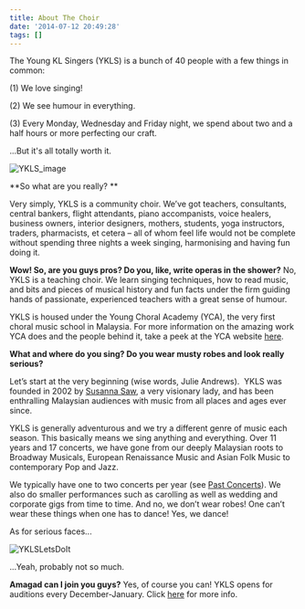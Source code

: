 ```yaml
---
title: About The Choir
date: '2014-07-12 20:49:28'
tags: []
---
```


The Young KL Singers (YKLS) is a bunch of 40 people with a few things in common:

(1) We love singing!

(2) We see humour in everything.

(3) Every Monday, Wednesday and Friday night, we spend about two and a half hours or more perfecting our craft.

...But it's all totally worth it.

![YKLS_image](http://www.youngklsingers.com/wp-content/uploads/2014/07/YKLS-Popzzical-3_600x338.jpg)



**So what are you really? **

Very simply, YKLS is a community choir. We’ve got teachers, consultants, central bankers, flight attendants, piano accompanists, voice healers, business owners, interior designers, mothers, students, yoga instructors, traders, pharmacists, et cetera – all of whom feel life would not be complete without spending three nights a week singing, harmonising and having fun doing it.

**Wow! So, are you guys pros? Do you, like, write operas in the shower?**
No, YKLS is a teaching choir. We learn singing techniques, how to read music, and bits and pieces of musical history and fun facts under the firm guiding hands of passionate, experienced teachers with a great sense of humour.

YKLS is housed under the Young Choral Academy (YCA), the very first choral music school in Malaysia. For more information on the amazing work YCA does and the people behind it, take a peek at the YCA website 
[here](http://www.youngchoral.my/).


**What and where do you sing? Do you wear musty robes and look really serious?**

Let’s start at the very beginning (wise words, Julie Andrews).  YKLS was founded in 2002 by 
[Susanna Saw](http://www.youngchoral.my/about/music-director), a very visionary lady, and has been enthralling Malaysian audiences with music from all places and ages ever since.

YKLS is generally adventurous and we try a different genre of music each season. This basically means we sing anything and everything. Over 11 years and 17 concerts, we have gone from our deeply Malaysian roots to Broadway Musicals, European Renaissance Music and Asian Folk Music to contemporary Pop and Jazz.

We typically have one to two concerts per year (see 
[Past Concerts](http://ykls-parasquid.rhcloud.com/?page_id=43)). We also do smaller performances such as carolling as well as wedding and corporate gigs from time to time.
And no, we don’t wear robes! One can’t wear these things when one has to dance! Yes, we dance!

As for serious faces...

![YKLSLetsDoIt](http://ykls-parasquid.rhcloud.com/wp-content/uploads/2014/07/YKLSLetsDoIt-e1405188909927.jpg)

...Yeah, probably not so much.

**Amagad can I join you guys?**
Yes, of course you can! YKLS opens for auditions every December-January. Click 
[here](http://www.youngklsingers.com/?page_id=99) for more info.
